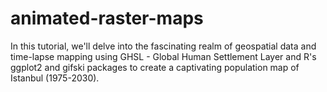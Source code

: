 # animated-raster-maps
In this tutorial, we'll delve into the fascinating realm of geospatial data and time-lapse mapping using GHSL - Global Human Settlement Layer and R's ggplot2 and gifski packages to create a captivating population map of Istanbul (1975-2030).
